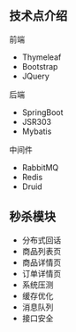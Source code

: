 ## 技术点介绍

前端
* Thymeleaf
* Bootstrap
* JQuery

后端
* SpringBoot
* JSR303
* Mybatis

中间件
* RabbitMQ
* Redis
* Druid

## 秒杀模块
* 分布式回话
* 商品列表页
* 商品详情页
* 订单详情页
* 系统压测
* 缓存优化
* 消息队列
* 接口安全
